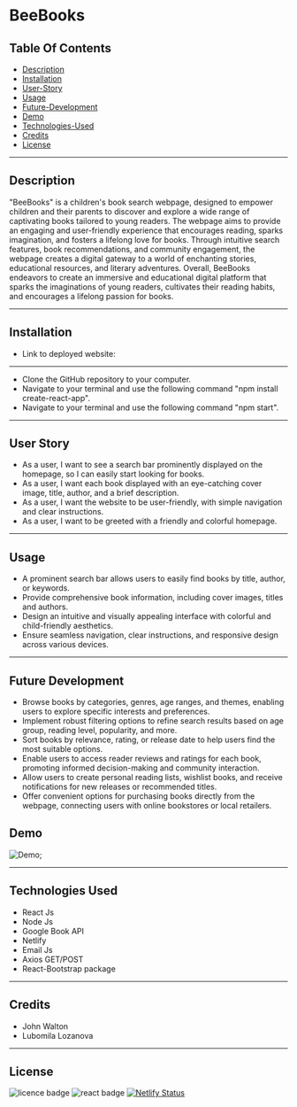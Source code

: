 # BeeBooks

 ## Table Of Contents
  - [Description](#description)
  - [Installation](#installation)
  - [User-Story](#user-story)
  - [Usage](#usage)
  - [Future-Development](#future-development)
  - [Demo](#demo)
  - [Technologies-Used](#technologies-used)
  - [Credits](#credits)
  - [License](#license)

--- 

## Description
"BeeBooks" is a children's book search webpage, designed to empower children and their parents to discover and explore a wide range of captivating books tailored to young readers. The webpage aims to provide an engaging and user-friendly experience that encourages reading, sparks imagination, and fosters a lifelong love for books. Through intuitive search features, book recommendations, and community engagement, the webpage creates a digital gateway to a world of enchanting stories, educational resources, and literary adventures.
Overall, BeeBooks endeavors to create an immersive and educational digital platform that sparks the imaginations of young readers, cultivates their reading habits, and encourages a lifelong passion for books.

--- 

## Installation
 
- Link to deployed website:  
--- 

- Clone the GitHub repository to your computer.
- Navigate to your terminal and use the following command "npm install create-react-app".
- Navigate to your terminal and use the following command "npm start".

 
---

## User Story 
- As a user, I want to see a search bar prominently displayed on the homepage, so I can easily start looking for books.
- As a user, I want each book displayed with an eye-catching cover image, title, author, and a brief description.
- As a user, I want the website to be user-friendly, with simple navigation and clear instructions.
- As a user, I want to be greeted with a friendly and colorful homepage.


---


## Usage
- A prominent search bar allows users to easily find books by title, author, or keywords.
- Provide comprehensive book information, including cover images, titles and authors. 
- Design an intuitive and visually appealing interface with colorful and child-friendly aesthetics.
- Ensure seamless navigation, clear instructions, and responsive design across various devices.



---

## Future Development 
- Browse books by categories, genres, age ranges, and themes, enabling users to explore specific interests and preferences.
- Implement robust filtering options to refine search results based on age group, reading level, popularity, and more.
- Sort books by relevance, rating, or release date to help users find the most suitable options.
- Enable users to access reader reviews and ratings for each book, promoting informed decision-making and community interaction.
- Allow users to create personal reading lists, wishlist books, and receive notifications for new releases or recommended titles.
- Offer convenient options for purchasing books directly from the webpage, connecting users with online bookstores or local retailers.


## Demo
![Demo](./src/images/demo.gif);

---


## Technologies Used
- React Js
- Node Js
- Google Book API
- Netlify
- Email Js
- Axios GET/POST 
- React-Bootstrap package

---

## Credits
- John Walton
- Lubomila Lozanova


---


## License
![licence badge](https://img.shields.io/badge/License-MIT-blue.svg?style=flat-square)
![react badge](https://img.shields.io/badge/React-v.16.14.0-purple.svg?style=flat-square)
[![Netlify Status](https://api.netlify.com/api/v1/badges/13223660-449f-4633-a5d7-7d6c6adfc483/deploy-status)](https://app.netlify.com/sites/bucolic-alpaca-df751e/deploys) 
